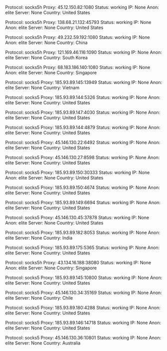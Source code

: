 Protocol: socks5h
Proxy: 45.12.150.82:1080
Status: working
IP: None
Anon: elite
Server: None
Country: United States

Protocol: socks5h
Proxy: 138.68.21.132:45793
Status: working
IP: None
Anon: elite
Server: None
Country: United States

Protocol: socks5h
Proxy: 49.232.59.192:1080
Status: working
IP: None
Anon: elite
Server: None
Country: China

Protocol: socks5h
Proxy: 121.169.46.116:1090
Status: working
IP: None
Anon: elite
Server: None
Country: South Korea

Protocol: socks5h
Proxy: 68.183.186.140:1080
Status: working
IP: None
Anon: elite
Server: None
Country: Singapore

Protocol: socks5
Proxy: 185.93.89.145:13949
Status: working
IP: None
Anon: elite
Server: None
Country: Vietnam

Protocol: socks5
Proxy: 185.93.89.144:5326
Status: working
IP: None
Anon: elite
Server: None
Country: United States

Protocol: socks5
Proxy: 185.93.89.147:4030
Status: working
IP: None
Anon: elite
Server: None
Country: United States

Protocol: socks5
Proxy: 185.93.89.144:4879
Status: working
IP: None
Anon: elite
Server: None
Country: United States

Protocol: socks5
Proxy: 45.146.130.22:6492
Status: working
IP: None
Anon: elite
Server: None
Country: United States

Protocol: socks5
Proxy: 45.146.130.27:8598
Status: working
IP: None
Anon: elite
Server: None
Country: United States

Protocol: socks5
Proxy: 185.93.89.150:30333
Status: working
IP: None
Anon: elite
Server: None
Country: United States

Protocol: socks5
Proxy: 185.93.89.150:4674
Status: working
IP: None
Anon: elite
Server: None
Country: United States

Protocol: socks5
Proxy: 185.93.89.149:6694
Status: working
IP: None
Anon: elite
Server: None
Country: United States

Protocol: socks5
Proxy: 45.146.130.45:37878
Status: working
IP: None
Anon: elite
Server: None
Country: United States

Protocol: socks5
Proxy: 185.93.89.182:8053
Status: working
IP: None
Anon: elite
Server: None
Country: India

Protocol: socks5
Proxy: 185.93.89.175:5365
Status: working
IP: None
Anon: elite
Server: None
Country: United States

Protocol: socks5h
Proxy: 43.134.16.188:38080
Status: working
IP: None
Anon: elite
Server: None
Country: Singapore

Protocol: socks5
Proxy: 185.93.89.145:10800
Status: working
IP: None
Anon: elite
Server: None
Country: United States

Protocol: socks5
Proxy: 45.146.130.34:35169
Status: working
IP: None
Anon: elite
Server: None
Country: Chile

Protocol: socks5
Proxy: 185.93.89.180:4288
Status: working
IP: None
Anon: elite
Server: None
Country: United States

Protocol: socks5
Proxy: 185.93.89.146:14718
Status: working
IP: None
Anon: elite
Server: None
Country: United States

Protocol: socks5
Proxy: 45.146.130.36:10801
Status: working
IP: None
Anon: elite
Server: None
Country: Australia

